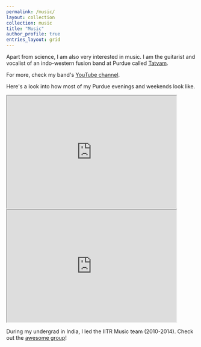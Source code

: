 ```yaml
---
permalink: /music/
layout: collection
collection: music
title: "Music"
author_profile: true
entries_layout: grid
---
```




Apart from science, I am also very interested in music. I am the guitarist and vocalist of an indo-western fusion band at Purdue called [Tatvam](https://www.facebook.com/TatvamPurdue/).


For more, check my band's <a href="https://www.youtube.com/channel/UCBlDeRAwAAP_SeVPqmVi_HQ">YouTube channel</a>.

Here's a look into how most of my Purdue evenings and weekends look like.

<iframe width="450" height="300" src="https://www.youtube.com/watch?v=eCTJRunFqe0&list=PL8YKDyHtEeDIzmWbaFpf4LKCXRN8MKqMX&index=1" frameborde    r="0" allowfullscreen></iframe>

<br/>


<iframe width="450" height="300" src="https://www.youtube.com/watch?v=69kG1THiEnY" frameborde    r="0" allowfullscreen></iframe>

<br/>

During my undergrad in India, I led the IITR Music team (2010-2014). Check out the [awesome group](https://www.youtube.com/channel/UCUAm7WhqNFUytNPs6VaUK-Q)!  
